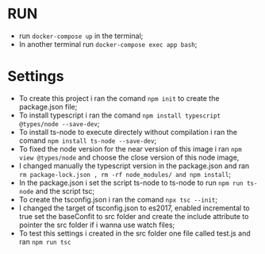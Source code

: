 # RUN

- run `docker-compose up` in the terminal;
- In another terminal run `docker-compose exec app bash`;

# Settings

- To create this project i ran the comand `npm init` to create the package.json file;
- To install typescript i ran the comand `npm install typescript @types/node --save-dev`;
- To install ts-node to execute directely without compilation i ran the comand `npm install ts-node --save-dev`;
- To fixed the node version for the near version of this image i ran `npm view @types/node` and choose the close version of this node image,
- I changed manually the typescript version in the package.json and ran `rm package-lock.json , rm -rf node_modules/ and npm install`;
- In the package.json i set the script ts-node to ts-node to run `npm run ts-node` and the script tsc;
- To create the tsconfig.json i ran the comand `npx tsc --init`;
- I changed the target of tsconfig.json to es2017, enabled incremental to true set the baseConfit to src folder and create the include attribute to pointer the src folder if i wanna use watch files;
- To test this settings i created in the src folder one file called test.js and ran `npm run tsc`
